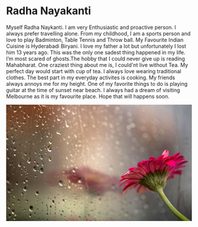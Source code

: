 # Radha Nayakanti
Myself Radha Naykanti. I am very Enthusiastic and proactive person. I always prefer travelling alone. From my childhood, I am a sports person and love to play Badminton, Table Tennis and Throw ball. My Favourite Indian Cuisine is Hyderabadi Biryani. I love my father a lot but unfortunately I lost him 13 years ago. This was the only one sadest thing happened in my life. I’m most scared of ghosts.The hobby that I could never give up is reading Mahabharat. One craziest thing about me is, I could'nt live without Tea. My perfect day would start with cup of tea. I always love wearing traditional clothes. The best part in my everyday activites is cooking. My friends always annoys me for my height. One of my favorite things to do is playing guitar at the time of sunset near beach. I always had a dream of visiting Melbourne as it is my favourite place. Hope that will happens soon.

![Nature](image.jpg)